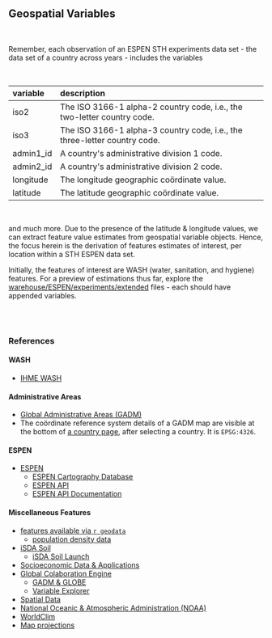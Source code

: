 <br>

## Geospatial Variables

<br>

Remember, each observation of an ESPEN STH experiments data set - the data set of a country across years - includes the variables

<br>

variable | description
:--- | :---
iso2 | The ISO 3166-1 alpha-2 country code, i.e., the two-letter country code.
iso3 | The ISO 3166-1 alpha-3 country code, i.e., the three-letter country code.
admin1_id | A country's administrative division 1 code.
admin2_id | A country's administrative division 2 code.
longitude | The longitude geographic co&ouml;rdinate value.
latitude | The latitude geographic co&ouml;rdinate value.

<br>

and much more.  Due to the presence of the latitude & longitude values, we can extract feature value estimates from 
geospatial variable objects.  Hence, the focus herein is the derivation of features estimates of interest, per location 
within a STH ESPEN data set.

Initially, the features of interest are WASH (water, sanitation, and hygiene) features.  For a preview of estimations thus far, 
explore the [warehouse/ESPEN/experiments/extended](./warehouse/ESPEN/experiments/extended) files - each should have 
appended variables. 

<br>
<br>

### References


#### WASH

* [IHME WASH](https://www.healthdata.org/research-article/mapping-geographic-inequalities-access-drinking-water-and-sanitation-facilities-low)


#### Administrative Areas

* [Global Administrative Areas (GADM)](https://gadm.org)
* The co&ouml;rdinate reference system details of a GADM map are visible at the bottom of 
  [a country page](https://gadm.org/download_country.html), after selecting a country.  It is ``EPSG:4326``.


#### ESPEN

* [ESPEN](https://espen.afro.who.int/)
  * [ESPEN Cartography Database](https://espen.afro.who.int/tools-resources/cartography-database)
  * [ESPEN API](https://admin.espen.afro.who.int/docs/api)
  * [ESPEN API Documentation](https://espen.stoplight.io)
  

#### Miscellaneous Features

* [features available via ``r geodata``](https://github.com/rspatial/geodata#data)
  * [population density data](https://geodata.ucdavis.edu/geodata/pop/)
* [iSDA Soil](https://www.isda-africa.com/isdasoil/)
  * [iSDA Soil Launch](https://envirometrix.nl/isdasoil-open-soil-data-for-africa/)
* [Socioeconomic Data & Applications](https://sedac.ciesin.columbia.edu/data/collection/gpw-v4/documentation)  
* [Global Colaboration Engine](http://globe.umbc.edu)
  * [GADM & GLOBE](http://globe.umbc.edu/documentation-overview/global-administrative-areas-gadm/)
  * [Variable Explorer](http://globe.umbc.edu/app/#/analysis/global-variables)
* [Spatial Data](https://www.diva-gis.org)
* [National Oceanic & Atmospheric Administration (NOAA)](https://www.ncdc.noaa.gov/cdo-web/datasets)
* [WorldClim](https://www.worldclim.org/data/index.html)
* [Map projections](https://www.usgs.gov/publications/map-projections)

<br>
<br>

<br>
<br>

<br>
<br>

<br>
<br>